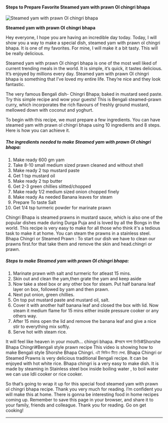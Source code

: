             

#### Steps to Prepare Favorite Steamed yam with prawn Ol chingri bhapa

![Steamed yam with prawn Ol chingri bhapa](https://img-global.cpcdn.com/recipes/0e49f451ff7223cc/751x532cq70/steamed-yam-with-prawn-ol-chingri-bhapa-recipe-main-photo.jpg)

**Steamed yam with prawn Ol chingri bhapa**

Hey everyone, I hope you are having an incredible day today. Today, I will show you a way to make a special dish, steamed yam with prawn ol chingri bhapa. It is one of my favorites. For mine, I will make it a bit tasty. This will be really delicious.

Steamed yam with prawn Ol chingri bhapa is one of the most well liked of current trending meals in the world. It is simple, it’s quick, it tastes delicious. It’s enjoyed by millions every day. Steamed yam with prawn Ol chingri bhapa is something that I’ve loved my entire life. They’re nice and they look fantastic.

The very famous Bengali dish- Chingri Bhapa; baked in mustard seed paste. Try this simple recipe and wow your guests! This is Bengali steamed-prawn curry, which incorporates the rich flavours of freshly ground mustard, mellowed down with coconut and yoghurt.

To begin with this recipe, we must prepare a few ingredients. You can have steamed yam with prawn ol chingri bhapa using 10 ingredients and 8 steps. Here is how you can achieve it.

##### The ingredients needed to make Steamed yam with prawn Ol chingri bhapa:

1.  Make ready 600 gm yam
2.  Take 8-10 small medium sized prawn cleaned and without shell
3.  Make ready 2 tsp mustard paste
4.  Get 1 tsp mustard oil
5.  Make ready 2 tsp butter
6.  Get 2-3 green chillies slitted/chopped
7.  Make ready 1/2 medium sized onion chopped finely
8.  Make ready As needed Banana leaves for steam
9.  Prepare To taste Salt
10.  Get 1/4 tsp turmeric powder for marinate prawn

Chingri Bhapa is steamed prawns in mustard sauce, which is also one of the popular dishes made during Durga Puja and is loved by all the Bongs in the world. This recipe is very easy to make for all those who think it's a tedious task to make it at home. You can steam the prawns in a stainless steel. Bhapa Chingri or Steamed Prawn : To start our dish we have to clean our prawns first.for that take them and remove the skin and head.chingri or prawn.

##### Steps to make Steamed yam with prawn Ol chingri bhapa:

1.  Marinate prawn with salt and turmeric for atleast 15 mins.
2.  Skin out and clean the yam,then grate the yam and keep aside
3.  Now take a steel box or any other box for steam. Put half banana leaf layer on box, followed by yam and then prawn.
4.  Next put onion, green chillies.
5.  On top put mustard paste and mustard oil, salt.
6.  Cover it with another half banana leaf and closed the box with lid. Now steam it medium flame for 15 mins either inside pressure cooker or any others way.
7.  After 15 mins open the lid and remove the banana leaf and give a nice stir to everything mix softly.
8.  Serve hot with steam rice.

It will feel like heaven in your mouth… chingri bhapa. #সরষে ভাপা চিংড়ি#Shorshe Bhapa Chingri#Bengali style prawn recipe This video is showing how to make Bengali style Shorshe Bhapa Chingri. এই ভিডিও টিতে দেখা. Bhapa Chingri or Steamed Prawns is very delicious traditional Bengali recipe. It can be enjoyed with hot white rice. Bhapa chingri is a very easy to make dish. It is made by steaming in Stainless steel box inside boiling water , to boil water we can use Idli cooker or rice cooker.

So that’s going to wrap it up for this special food steamed yam with prawn ol chingri bhapa recipe. Thank you very much for reading. I’m confident you will make this at home. There is gonna be interesting food in home recipes coming up. Remember to save this page in your browser, and share it to your family, friends and colleague. Thank you for reading. Go on get cooking!

* * *
